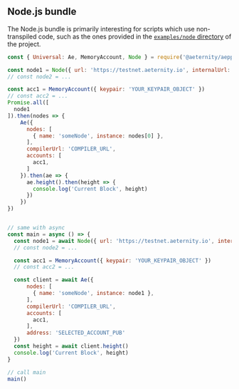 ## Node.js bundle

The Node.js bundle is primarily interesting for scripts which use non-transpiled
code, such as the ones provided in the [`examples/node` directory](../examples/node) of the project.

```js
const { Universal: Ae, MemoryAccount, Node } = require('@aeternity/aepp-sdk')

const node1 = Node({ url: 'https://testnet.aeternity.io', internalUrl: 'https://testnet.aeternity.io' })
// const node2 = ...

const acc1 = MemoryAccount({ keypair: 'YOUR_KEYPAIR_OBJECT' })
// const acc2 = ...
Promise.all([
  node1
]).then(nodes => {
    Ae({
      nodes: [
        { name: 'someNode', instance: nodes[0] },
      ],
      compilerUrl: 'COMPILER_URL',
      accounts: [
        acc1,
      ]
    }).then(ae => {
      ae.height().then(height => {
        console.log('Current Block', height)
      })
    })
})


// same with async
const main = async () => {
  const node1 = await Node({ url: 'https://testnet.aeternity.io', internalUrl: 'https://testnet.aeternity.io' })
  // const node2 = ...

  const acc1 = MemoryAccount({ keypair: 'YOUR_KEYPAIR_OBJECT' })
  // const acc2 = ...

  const client = await Ae({
      nodes: [
        { name: 'someNode', instance: node1 },
      ],
      compilerUrl: 'COMPILER_URL',
      accounts: [
        acc1,
      ],
      address: 'SELECTED_ACCOUNT_PUB'
  })
  const height = await client.height()
  console.log('Current Block', height)
}

// call main
main()
```
